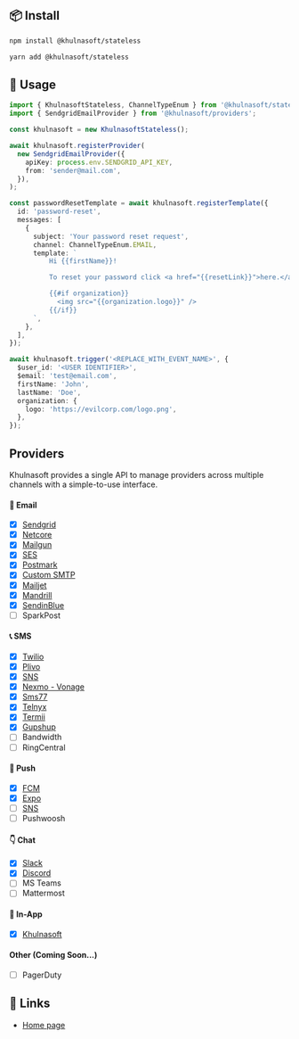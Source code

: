 ## 📦 Install

```bash
npm install @khulnasoft/stateless
```

```bash
yarn add @khulnasoft/stateless
```

## 🔨 Usage

```ts
import { KhulnasoftStateless, ChannelTypeEnum } from '@khulnasoft/stateless';
import { SendgridEmailProvider } from '@khulnasoft/providers';

const khulnasoft = new KhulnasoftStateless();

await khulnasoft.registerProvider(
  new SendgridEmailProvider({
    apiKey: process.env.SENDGRID_API_KEY,
    from: 'sender@mail.com',
  }),
);

const passwordResetTemplate = await khulnasoft.registerTemplate({
  id: 'password-reset',
  messages: [
    {
      subject: 'Your password reset request',
      channel: ChannelTypeEnum.EMAIL,
      template: `
          Hi {{firstName}}!

          To reset your password click <a href="{{resetLink}}">here.</a>

          {{#if organization}}
            <img src="{{organization.logo}}" />
          {{/if}}
      `,
    },
  ],
});

await khulnasoft.trigger('<REPLACE_WITH_EVENT_NAME>', {
  $user_id: '<USER IDENTIFIER>',
  $email: 'test@email.com',
  firstName: 'John',
  lastName: 'Doe',
  organization: {
    logo: 'https://evilcorp.com/logo.png',
  },
});
```

## Providers

Khulnasoft provides a single API to manage providers across multiple channels with a simple-to-use interface.

#### 💌 Email

- [x] [Sendgrid](https://github.com/khulnasoft/khulnasoft/tree/main/providers/sendgrid)
- [x] [Netcore](https://github.com/khulnasoft/khulnasoft/tree/main/providers/netcore)
- [x] [Mailgun](https://github.com/khulnasoft/khulnasoft/tree/main/providers/mailgun)
- [x] [SES](https://github.com/khulnasoft/khulnasoft/tree/main/providers/ses)
- [x] [Postmark](https://github.com/khulnasoft/khulnasoft/tree/main/providers/postmark)
- [x] [Custom SMTP](https://github.com/khulnasoft/khulnasoft/tree/main/providers/nodemailer)
- [x] [Mailjet](https://github.com/khulnasoft/khulnasoft/tree/main/providers/mailjet)
- [x] [Mandrill](https://github.com/khulnasoft/khulnasoft/tree/main/providers/mandrill)
- [x] [SendinBlue](https://github.com/khulnasoft/khulnasoft/tree/main/providers/sendinblue)
- [ ] SparkPost

#### 📞 SMS

- [x] [Twilio](https://github.com/khulnasoft/khulnasoft/tree/main/providers/twilio)
- [x] [Plivo](https://github.com/khulnasoft/khulnasoft/tree/main/providers/plivo)
- [x] [SNS](https://github.com/khulnasoft/khulnasoft/tree/main/providers/sns)
- [x] [Nexmo - Vonage](https://github.com/khulnasoft/khulnasoft/tree/main/providers/nexmo)
- [x] [Sms77](https://github.com/khulnasoft/khulnasoft/tree/main/providers/sms77)
- [x] [Telnyx](https://github.com/khulnasoft/khulnasoft/tree/main/providers/telnyx)
- [x] [Termii](https://github.com/khulnasoft/khulnasoft/tree/main/providers/termii)
- [x] [Gupshup](https://github.com/khulnasoft/khulnasoft/tree/main/providers/gupshup)
- [ ] Bandwidth
- [ ] RingCentral

#### 📱 Push

- [x] [FCM](https://github.com/khulnasoft/khulnasoft/tree/main/providers/fcm)
- [x] [Expo](https://github.com/khulnasoft/khulnasoft/tree/main/providers/expo)
- [ ] [SNS](https://github.com/khulnasoft/khulnasoft/tree/main/providers/sns)
- [ ] Pushwoosh

#### 👇 Chat

- [x] [Slack](https://github.com/khulnasoft/khulnasoft/tree/main/providers/slack)
- [x] [Discord](https://github.com/khulnasoft/khulnasoft/tree/main/providers/discord)
- [ ] MS Teams
- [ ] Mattermost

#### 📱 In-App

- [x] [Khulnasoft](https://docs.khulnasoft.com/notification-center/introduction?utm_source=github-stateless-readme)

#### Other (Coming Soon...)

- [ ] PagerDuty

## 🔗 Links

- [Home page](https://khulnasoft.com/)
